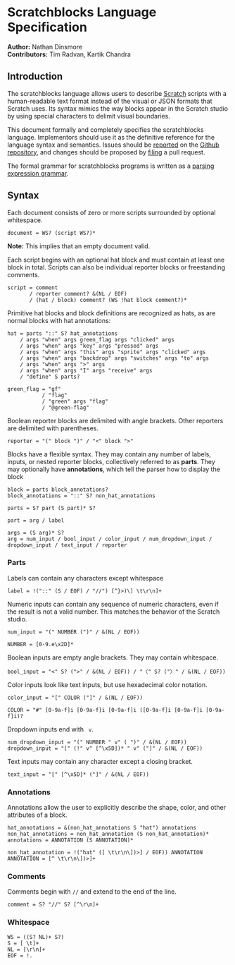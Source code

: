 # Scratchblocks Language Specification

**Author:** Nathan Dinsmore
<br>
**Contributors:** Tim Radvan, Kartik Chandra

## Introduction

The scratchblocks language allows users to describe [Scratch][] scripts with a human-readable text format instead of the visual or JSON formats that Scratch uses. Its syntax mimics the way blocks appear in the Scratch studio by using special characters to delimit visual boundaries.

This document formally and completely specifies the scratchblocks language. Implementors should use it as the definitive reference for the language syntax and semantics. Issues should be [reported][repo-new-issue] on the [Github repository][repo], and changes should be proposed by [filing][repo-new-pull] a pull request.

The formal grammar for scratchblocks programs is written as a [parsing expression grammar][peg].

## Syntax

Each document consists of zero or more scripts surrounded by optional whitespace.

    document = WS? (script WS?)*

**Note:** This implies that an empty document valid.

Each script begins with an optional hat block and must contain at least one block in total. Scripts can also be individual reporter blocks or freestanding comments.

    script = comment
           / reporter comment? &(NL / EOF)
           / (hat / block) comment? (WS !hat block comment?)*

Primitive hat blocks and block definitions are recognized as hats, as are normal blocks with hat annotations:

    hat = parts "::" S? hat_annotations
        / args "when" args green_flag args "clicked" args
        / args "when" args "key" args "pressed" args
        / args "when" args "this" args "sprite" args "clicked" args
        / args "when" args "backdrop" args "switches" args "to" args
        / args "when" args ">" args
        / args "when" args "I" args "receive" args
        / "define" S parts?

    green_flag = "gf"
               / "flag"
               / "green" args "flag"
               / "@green-flag"

Boolean reporter blocks are delimited with angle brackets. Other reporters are delimited with parentheses.

    reporter = "(" block ")" / "<" block ">"

Blocks have a flexible syntax. They may contain any number of labels, inputs, or nested reporter blocks, collectively referred to as **parts**. They may optionally have **annotations**, which tell the parser how to display the block

    block = parts block_annotations?
    block_annotations = "::" S? non_hat_annotations

    parts = S? part (S part)* S?

    part = arg / label

    args = (S arg)* S?
    arg = num_input / bool_input / color_input / num_dropdown_input / dropdown_input / text_input / reporter

### Parts

Labels can contain any characters except whitespace

    label = !("::" (S / EOF) / "//") [^}>)\] \t\r\n]+

Numeric inputs can contain any sequence of numeric characters, even if the result is not a valid number. This matches the behavior of the Scratch studio.

    num_input = "(" NUMBER (")" / &(NL / EOF))

    NUMBER = [0-9.e\x2D]*

Boolean inputs are empty angle brackets. They may contain whitespace.

    bool_input = "<" S? (">" / &(NL / EOF)) / "〈" S? ("〉" / &(NL / EOF))

Color inputs look like text inputs, but use hexadecimal color notation.

    color_input = "[" COLOR ("]" / &(NL / EOF))

    COLOR = "#" [0-9a-f]i [0-9a-f]i [0-9a-f]i ([0-9a-f]i [0-9a-f]i [0-9a-f]i)?

Dropdown inputs end with ` v`.

    num_dropdown_input = "(" NUMBER " v" ( ")" / &(NL / EOF))
    dropdown_input = "[" (!" v" [^\x5D])* " v" ("]" / &(NL / EOF))

Text inputs may contain any character except a closing bracket.

    text_input = "[" [^\x5D]* ("]" / &(NL / EOF))

### Annotations

Annotations allow the user to explicitly describe the shape, color, and other attributes of a block.

    hat_annotations = &(non_hat_annotations S "hat") annotations
    non_hat_annotations = non_hat_annotation (S non_hat_annotation)*
    annotations = ANNOTATION (S ANNOTATION)*

    non_hat_annotation = !("hat" ([ \t\r\n\])>] / EOF)) ANNOTATION
    ANNOTATION = [^ \t\r\n\])>]+

### Comments

Comments begin with `//` and extend to the end of the line.

    comment = S? "//" S? [^\r\n]+

### Whitespace

    WS = ((S? NL)+ S?)
    S = [ \t]+
    NL = [\r\n]+
    EOF = !.

<!-- References -->

[scratch]: http://scratch.mit.edu/ "The Scratch programming language website"
[repo]: https://github.com/scratchblocks/spec/ "scratchblocks/spec on Github"
[repo-new-issue]: https://github.com/scratchblocks/spec/issues/new/ "Report an issue with scratchblocks/spec on Github"
[repo-new-pull]: https://github.com/scratchblocks/spec/compare/ "Send a pull request to scratchblocks/spec on Github"
[peg]: http://en.wikipedia.org/wiki/Parsing_expression_grammar "Parsing expression grammar on Wikipedia"
